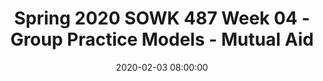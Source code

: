 ---
layout: single_presentation
name: week-04-group-practice-models-mutual-aid.md
title: "Spring 2020 SOWK 487 Week 04 - Group Practice Models - Mutual Aid"
date:  2020-02-03 08:00:00
presentation_id: AkHHK1
permalink: /presentations/AkHHK1/
redirect_from:
  - /presentations/AkHHK1/week-04-group-practice-models-mutual-aid
slides: 
  - slide_name: deck-4768-large-0.jpeg
    slide_text: >
      <p><strong>Location</strong>: CBC Campus -  SWL 108<br />
      <strong>Time</strong>: Wednesdays from 5:30-8:15<br />
      <strong>Week 04</strong>: 02/05/20<br />
      <strong>Topic and Content Area</strong>: The Mutual Aid Model<br />
      <strong>Reading Assignment</strong>: Garvin et al. (2017) Chapter 7<br />
      <strong>Assignments Due</strong>: N/A<br />
      <strong>Other Important Information</strong>: N/A</p>
      
  - slide_name: deck-4768-large-1.jpeg
    slide_text: >
      <blockquote>
      <p>Oprah Winfrey Network (2011, Feb 23) Transgender support group meeting | Our America with Lisa Ling | Oprah Winfrey Network [Video]. Retrieved from https://www.youtube.com/watch?v=n7cq8Gezx4Y.</p>
      </blockquote>
      <blockquote>
      <p>This video features what could probably be characterized as a Mutual Aid modeled group.</p>
      </blockquote>
      <blockquote>
      <p>[Whole Class Activity] Watch the video clip.</p>
      </blockquote>
      <blockquote>
      <p>[Whole Class Activity] While there was not a lot of watching the psychologist facilitate the group, what are some things that you might have seen that would apply to mutual aid? What would be some things that you saw the facilitator do?</p>
      </blockquote>
      
  - slide_name: deck-4768-large-2.jpeg
    slide_text: >
      <ul>
      <li>Mutual Aid Model</li>
      </ul>
      
  - slide_name: deck-4768-large-3.jpeg
    slide_text: >
      <blockquote>
      <p>The mutual aid model is a model of running groups where members help each other (such as a support group). There are two areas of concerns that a facilitator must address</p>
      </blockquote>
      
  - slide_name: deck-4768-large-4.jpeg
    slide_text: >
      <p>(Garvin et al., 2017)</p>
      <p>Mutual Aid is used with many different populations that are both vulnerable and resilient. Really, any population that is</p>
      <blockquote>
      <p>Isolated and physically and emotionally challenged group members</p>
      </blockquote>
      <p>In the literature there is research around the following:</p>
      <ul>
      <li>People dealing with traumatic experiences</li>
      <li>Grief</li>
      <li>AIDS</li>
      <li>People with mental health difficulties</li>
      <li>Health care settings</li>
      <li>People with alternative sexual orientation</li>
      <li>Immigrants and refugees</li>
      <li>People contending with intimate partner and other violence</li>
      <li>Sexual abuse</li>
      <li>Homelessness</li>
      <li>Older elderly people and their caregivers</li>
      <li>Isolated and physically and emotionally challenged group members</li>
      </ul>
      
  - slide_name: deck-4768-large-5.jpeg
    slide_text: >
      <blockquote>
      <p>Schwartz is prolific in writing about doing group work, and he looked at doing social work with groups as a interactionist model.</p>
      </blockquote>
      <blockquote>
      <p>Schwartz would describe that groups are organic whole and dynamic systems.</p>
      </blockquote>
      <p>The social worker effects and is affected by the environment of the group.</p>
      <p>He proposed that groups of people working together move towards “health, growth, and belonging”</p>
      <p>This mediation function of social work is to mediate the transactions between the group and societal institutions and between individual members within the group.</p>
      
  - slide_name: deck-4768-large-6.jpeg
    slide_text: >
      <ul>
      <li>Deal with external, environmentally induced stressors
      <ul>
      <li>How does the facilitator navigate between identify with the group and the agency</li>
      <li>How does the facilitator make sure that there aren’t other external stressors for participants.</li>
      </ul>
      </li>
      <li>Deal with internal interpersonal induced stressors
      <ul>
      <li>Managing dysfunctional communications</li>
      <li>Relationship patterns (withdrawal, factionalism, alliances, scapegoating)</li>
      <li>Identify patters of behavior and encourage members to change behaviors</li>
      </ul>
      </li>
      </ul>
      
  - slide_name: deck-4768-large-7.jpeg
    slide_text: >
      <p>(Schwartz, 1971)</p>
      <blockquote>
      <p>There are four interrelated helping phases…</p>
      </blockquote>
      <ul>
      <li>Preparation Phase</li>
      <li>Contract Phase</li>
      <li>Work Phase</li>
      <li>Ending Phase</li>
      </ul>
      
  - slide_name: deck-4768-large-8.jpeg
    slide_text: >
      <p>(Schwartz, 1971)</p>
      <blockquote>
      <p>Preparation Phase: The worker with lay the groundwork for the implementation of the group.</p>
      </blockquote>
      <ul>
      <li>Organizational and work preparation
      <ul>
      <li>i.e. is it planned who, what, where, when, how etc.</li>
      <li>What is it going to look like</li>
      </ul>
      </li>
      <li>Group dynamics and functions preparation
      <ul>
      <li>i.e. Groups size, focus, needs, etc.</li>
      </ul>
      </li>
      </ul>
      
  - slide_name: deck-4768-large-9.jpeg
    slide_text: >
      <blockquote>
      <p>Contract Phase: Getting buy in for the group</p>
      </blockquote>
      <ul>
      <li>Worker helps group reach a common agreement that is clear and mutual agreement.</li>
      <li>Obtaining member reactions to services</li>
      </ul>
      
  - slide_name: deck-4768-large-10.jpeg
    slide_text: >
      <blockquote>
      <p>Facilitate a group working on getting buy-in…</p>
      </blockquote>
      <p>[Whole Class Activity] Demonstrate the facilitation of the group activity.</p>
      <p>Remember mutual aid helps…</p>
      <ul>
      <li>Directs group members to each other</li>
      <li>Identifies and focuses on salient themes</li>
      <li>Encourages and reinforces cooperative mutual support norms</li>
      <li>Engagement members to participate in collective activities</li>
      <li>Give participants the ability to do rehearsal</li>
      </ul>
      <p>Think about tasks…</p>
      <ul>
      <li>Expands members perspectives</li>
      <li>Helps members universalize their life struggles</li>
      <li>Raise level of consciousness to expand their perspectives</li>
      <li>Develops group empathy support</li>
      </ul>
      
  - slide_name: deck-4768-large-11.jpeg
    slide_text: >
      <p>(Schwartz, 1971)</p>
      <blockquote>
      <p>Work Phase: The implementation of the mutual aid</p>
      </blockquote>
      <ul>
      <li>Finding, through negotiation, the <strong>common ground</strong> between the requirements of the group members and those of the systems they need to negotiate</li>
      <li>
      <strong>Detecting and challenging the obstacles</strong> to the work as these obstacles arise</li>
      <li>
      <strong>Contributing</strong> ideas, facts, and values from his or her own perspective when he or she things that such data may be useful to the members in dealing with the problems under considerations</li>
      <li>
      <strong>Defining the requirements and limits</strong> of the situation in which the client -worker system is set.</li>
      </ul>
      
  - slide_name: deck-4768-large-12.jpeg
    slide_text: >
      <p>(Schwartz, 1971)</p>
      <blockquote>
      <p>Ending Phase: All groups end</p>
      </blockquote>
      <ul>
      <li>Managing feelings</li>
      <li>Future planning</li>
      </ul>
      
  - slide_name: deck-4768-large-13.jpeg
    slide_text: >
      <p>(Garvin et al., 2017)</p>
      <blockquote>
      <p>One way the mutual aid model works and a way of conceptualizing it is the idea of helping people to realize that we are all in the same boat.</p>
      </blockquote>
      <ul>
      <li>Expands members perspectives</li>
      <li>Helps members universalize their life struggles</li>
      <li>Raise level of consciousness to expand their perspectives</li>
      <li>Develops group empathy support</li>
      </ul>
      
  - slide_name: deck-4768-large-14.jpeg
    slide_text: >
      <blockquote>
      <p>When a mutual aid model group is being facilitated, it is much closer to a non facilitated group compared to say a EBP group with specific and lots of facilitator directions.</p>
      </blockquote>
      
  - slide_name: deck-4768-large-15.jpeg
    slide_text: >
      <blockquote>
      <p>Some of the tasks, methods, and skills used for the Mutual Aid Model are…</p>
      </blockquote>
      <ul>
      <li>Directs group members to each other</li>
      <li>Identifies and focuses on salient themes</li>
      <li>Encourages and reinforces cooperative mutual support norms</li>
      <li>Engagement members to participate in collective activities</li>
      <li>Give participants the ability to do rehearsal</li>
      </ul>
      
  - slide_name: deck-4768-large-16.jpeg
    slide_text: >
      <blockquote>
      <p>We are going to do an activity, and have all of you have the opportunity to facilitate a mutual aid for students group.</p>
      </blockquote>
      <blockquote>
      <p>Facilitate a group to help facilitate mutual aid of the members focused as a group of students.</p>
      </blockquote>
      <ul>
      <li>Three different support groups</li>
      <li>First person to facilitate to work in the contracting phase</li>
      <li>Other members will facilitate the working phase.</li>
      <li>10 Minutes each facilitator</li>
      </ul>
      
presentation_description: >
  <p>The mutual aid model is a model of running groups where members help each other (such as a support group). There are two areas of concerns that a facilitator must address. This session looks at that model and how it is implemented.</p>
  
downloadable_slides: deck-4768.pdf
slides_count: 17
header:
  teaser: deck-4768-thumb-0.jpeg
presentation_video:
location: "Heritage University"
tags:
  - Heritage University
  - BASW Program
  - SOWK 487w
---
